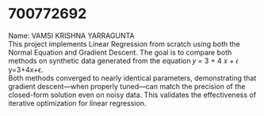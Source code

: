# 700772692
Name: VAMSI KRISHNA YARRAGUNTA  
This project implements Linear Regression from scratch using both the Normal Equation and Gradient Descent. The goal is to compare both methods on synthetic data generated from the equation 𝑦 = 3 + 4 𝑥 + 𝜖 y=3+4x+ϵ.  
Both methods converged to nearly identical parameters, demonstrating that gradient descent—when properly tuned—can match the precision of the closed-form solution even on noisy data. This validates the effectiveness of iterative optimization for linear regression.
